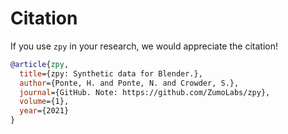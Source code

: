 # Citation

If you use `zpy` in your research, we would appreciate the citation!

```bibtex
@article{zpy,
  title={zpy: Synthetic data for Blender.},
  author={Ponte, H. and Ponte, N. and Crowder, S.},
  journal={GitHub. Note: https://github.com/ZumoLabs/zpy},
  volume={1},
  year={2021}
}
```